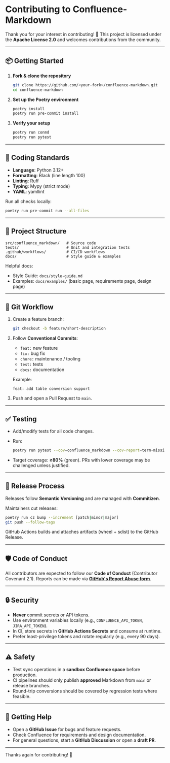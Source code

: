 # Contributing to Confluence-Markdown

Thank you for your interest in contributing! 🎉
This project is licensed under the **Apache License 2.0** and welcomes
contributions from the community.

---

## 📦 Getting Started

1. **Fork & clone the repository**

   ```bash
   git clone https://github.com/<your-fork>/confluence-markdown.git
   cd confluence-markdown
   ```

2. **Set up the Poetry environment**

   ```bash
   poetry install
   poetry run pre-commit install
   ```

3. **Verify your setup**

   ```bash
   poetry run conmd
   poetry run pytest
   ```

---

## 📝 Coding Standards

- **Language**: Python 3.12+
- **Formatting**: Black (line length 100)
- **Linting**: Ruff
- **Typing**: Mypy (strict mode)
- **YAML**: yamllint

Run all checks locally:

```bash
poetry run pre-commit run --all-files
```

---

## 📂 Project Structure

```text
src/confluence_markdown/   # Source code
tests/                     # Unit and integration tests
.github/workflows/         # CI/CD workflows
docs/                      # Style guide & examples
```

Helpful docs:

- Style Guide: `docs/style-guide.md`
- Examples: `docs/examples/` (basic page, requirements page, design page)

---

## 🔀 Git Workflow

1. Create a feature branch:

   ```bash
   git checkout -b feature/short-description
   ```

2. Follow **Conventional Commits**:
   - `feat:` new feature
   - `fix:` bug fix
   - `chore:` maintenance / tooling
   - `test:` tests
   - `docs:` documentation

   Example:

   ```text
   feat: add table conversion support
   ```

3. Push and open a Pull Request to `main`.

---

## ✅ Testing

- Add/modify tests for all code changes.
- Run:

  ```bash
  poetry run pytest --cov=confluence_markdown --cov-report=term-missing
  ```

- Target coverage: **≥80%** (green). PRs with lower coverage may be
  challenged unless justified.

---

## 🚀 Release Process

Releases follow **Semantic Versioning** and are managed with **Commitizen**.

Maintainers cut releases:

```bash
poetry run cz bump --increment [patch|minor|major]
git push --follow-tags
```

GitHub Actions builds and attaches artifacts (wheel + sdist) to the GitHub
Release.

---

## 🛡️ Code of Conduct

All contributors are expected to follow our **Code of Conduct**
(Contributor Covenant 2.1).
Reports can be made via
[**GitHub's Report Abuse form**](https://github.com/contact/report-abuse).

---

## 🔒 Security

- **Never** commit secrets or API tokens.
- Use environment variables locally (e.g., `CONFLUENCE_API_TOKEN`,
  `JIRA_API_TOKEN`).
- In CI, store secrets in **GitHub Actions Secrets** and consume at runtime.
- Prefer least-privilege tokens and rotate regularly (e.g., every 90 days).

---

## ⚠️ Safety

- Test sync operations in a **sandbox Confluence space** before production.
- CI pipelines should only publish **approved** Markdown from `main` or
  release branches.
- Round-trip conversions should be covered by regression tests where feasible.

---

## 🙏 Getting Help

- Open a **GitHub Issue** for bugs and feature requests.
- Check Confluence for requirements and design documentation.
- For general questions, start a **GitHub Discussion** or open a **draft PR**.

---

Thanks again for contributing! 💙
